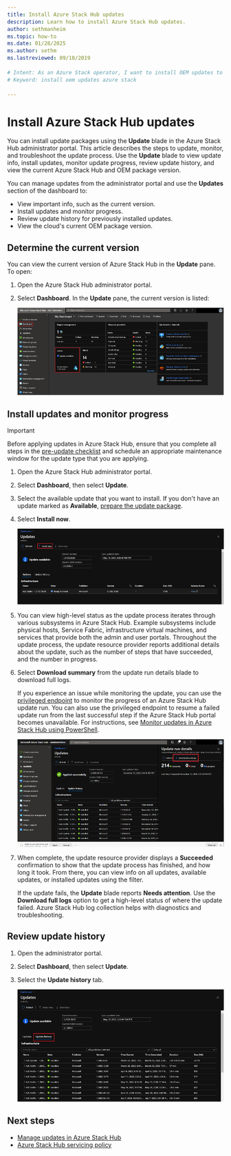 ```yaml
---
title: Install Azure Stack Hub updates 
description: Learn how to install Azure Stack Hub updates.
author: sethmanheim
ms.topic: how-to
ms.date: 01/28/2025
ms.author: sethm
ms.lastreviewed: 09/10/2019

# Intent: As an Azure Stack operator, I want to install OEM updates to keep my system up to date.
# Keyword: install oem updates azure stack

---
```



# Install Azure Stack Hub updates

You can install update packages using the **Update** blade in the Azure Stack Hub administrator portal. This article describes the steps to update, monitor, and troubleshoot the update process. Use the **Update** blade to view update info, install updates, monitor update progress, review update history, and view the current Azure Stack Hub and OEM package version.

You can manage updates from the administrator portal and use the **Updates** section of the dashboard to:

- View important info, such as the current version.
- Install updates and monitor progress.
- Review update history for previously installed updates.
- View the cloud's current OEM package version.

## Determine the current version

You can view the current version of Azure Stack Hub in the **Update** pane. To open:

1. Open the Azure Stack Hub administrator portal.
1. Select **Dashboard**. In the **Update** pane, the current version is listed:

   [![Update tile on default dashboard](./media/azure-stack-apply-updates/dashboard.png)](./media/azure-stack-apply-updates/dashboard-expanded.png#lightbox)

## Install updates and monitor progress

> [!IMPORTANT]
> Before applying updates in Azure Stack Hub, ensure that you complete all steps in the [pre-update checklist](release-notes-checklist.md) and schedule an appropriate maintenance window for the update type that you are applying.

1. Open the Azure Stack Hub administrator portal.
1. Select **Dashboard**, then select **Update**.
1. Select the available update that you want to install. If you don't have an update marked as **Available**, [prepare the update package](azure-stack-update-prepare-package.md).
1. Select **Install now**.

   [![Screenshot that shows how to start an update in Azure Stack Hub.](./media/azure-stack-apply-updates/updates-2.png)](./media/azure-stack-apply-updates/updates-2-expanded.png#lightbox)

1. You can view high-level status as the update process iterates through various subsystems in Azure Stack Hub. Example subsystems include physical hosts, Service Fabric, infrastructure virtual machines, and services that provide both the admin and user portals. Throughout the update process, the update resource provider reports additional details about the update, such as the number of steps that have succeeded, and the number in progress.

1. Select **Download summary** from the update run details blade to download full logs.

   If you experience an issue while monitoring the update, you can use the [privileged endpoint](./azure-stack-privileged-endpoint.md) to monitor the progress of an Azure Stack Hub update run. You can also use the privileged endpoint to resume a failed update run from the last successful step if the Azure Stack Hub portal becomes unavailable. For instructions, see [Monitor updates in Azure Stack Hub using PowerShell](azure-stack-update-monitor.md).

   ![Azure Stack Hub update run details](./media/azure-stack-apply-updates/image3.png)

1. When complete, the update resource provider displays a **Succeeded** confirmation to show that the update process has finished, and how long it took. From there, you can view info on all updates, available updates, or installed updates using the filter.

   If the update fails, the **Update** blade reports **Needs attention**. Use the **Download full logs** option to get a high-level status of where the update failed. Azure Stack Hub log collection helps with diagnostics and troubleshooting.

## Review update history

1. Open the administrator portal.
1. Select **Dashboard**, then select **Update**.
1. Select the **Update history** tab.

   [![Azure Stack Hub update history](./media/azure-stack-apply-updates/updates-3.png)](./media/azure-stack-apply-updates/updates-3-expanded.png#lightbox)

## Next steps

- [Manage updates in Azure Stack Hub](./azure-stack-updates.md)  
- [Azure Stack Hub servicing policy](./azure-stack-servicing-policy.md)  
